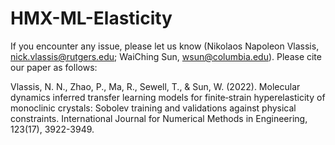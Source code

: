 # HMX-ML-Elasticity

If you encounter any issue, please let us know (Nikolaos Napoleon Vlassis, nick.vlassis@rutgers.edu; WaiChing Sun, wsun@columbia.edu). 
Please cite our paper as follows:

Vlassis, N. N., Zhao, P., Ma, R., Sewell, T., & Sun, W. (2022). Molecular dynamics inferred transfer learning models for finite‐strain hyperelasticity of monoclinic crystals: Sobolev training and validations against physical constraints. International Journal for Numerical Methods in Engineering, 123(17), 3922-3949.
